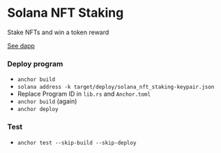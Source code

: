 # Solana NFT Staking

Stake NFTs and win a token reward

[See dapp](https://github.com/KevinFiorentino/pink-floyd-nft-collection)

### Deploy program

- `anchor build`
- `solana address -k target/deploy/solana_nft_staking-keypair.json`
- Replace Program ID in `lib.rs` and `Anchor.toml`
- `anchor build` (again)
- `anchor deploy`

### Test

- `anchor test --skip-build --skip-deploy`
